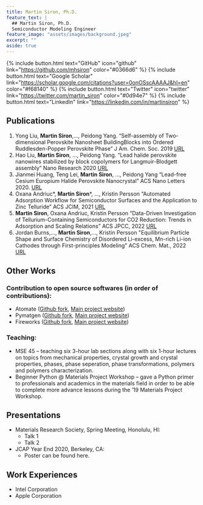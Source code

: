 ```yaml
---
title: Martin Siron, Ph.D.
feature_text: |
  ## Martin Siron, Ph.D.
  Semiconductor Modeling Engineer
feature_image: "assets/images/background.jpeg"
excerpt: ""
aside: true
---
```


{% include button.html text="GitHub" icon="github" link="https://github.com/mhsiron" color="#0366d6" %} {% include button.html text="Google Scholar" link="https://scholar.google.com/citations?user=0onOSscAAAAJ&hl=en" color="#f68140" %} {% include button.html text="Twitter" icon="twitter" link="https://twitter.com/martin_siron" color="#0d94e7" %} {% include button.html text="LinkedIn" link="https://linkedin.com/in/martinsiron" %}

## Publications

1. Yong Liu, **Martin Siron**,…, Peidong Yang. “Self-assembly of Two-dimensional Perovskite Nanosheet BuildingBlocks into Ordered Ruddlesden-Popper Perovskite Phase” J Am. Chem. Soc. 2019 [URL](https://pubs.acs.org/doi/10.1021/jacs.9b06889)
2. Hao Liu, **Martin Siron**, …, Peidong Yang. “Lead halide perovskite nanowires stabilized by block copolymers for Langmuir-Blodgett assembly” Nano Research 2020 [URL](https://link.springer.com/article/10.1007/s12274-020-2717-9)
3. Jianmei Huang, Teng Lei, **Martin Siron**, …, Peidong Yang “Lead-free Cesium Europium Halide Perovskite Nanocrystal” ACS Nano Letters 2020. [URL](https://pubs.acs.org/doi/abs/10.1021/acs.nanolett.0c00692)
4. Oxana Andriuc*, **Martin Siron***, …, Kristin Persson “Automated Adsorption Workflow for Semiconductor Surfaces and the Application to Zinc Telluride” ACS JCIM, 2021 [URL](https://pubs.acs.org/doi/full/10.1021/acs.jcim.1c00340)
5. **Martin Siron**, Oxana Andriuc, Kristin Persson “Data-Driven Investigation of Tellurium-Containing Semiconductors for CO2 Reduction: Trends in Adsorption and Scaling Relations” ACS JPCC, 2022 [URL](https://pubs.acs.org/doi/full/10.1021/acs.jpcc.2c04810)
6. Jordan Burns,..., **Martin Siron**,..., Kristin Persson "Equilibrium Particle Shape and Surface Chemistry of Disordered Li-excess, Mn-rich Li-ion Cathodes through First-principles Modeling" ACS Chem. Mat., 2022 [URL](https://pubs.acs.org/doi/full/10.1021/acs.chemmater.2c00804)

## Other Works

### Contribution to open source softwares (in order of contributions):

- Atomate ([Github fork](https://github.com/mhsiron/atomate), [Main project website](https://atomate.org/contributors.html))
- Pymatgen ([Github fork](https://github.com/mhsiron/pymatgen), [Main project website](https://pymatgen.org/team.html))
- Fireworks ([Github fork](https://github.com/mhsiron/fireworks), [Main project website](https://materialsproject.github.io/fireworks/contributors.html))

### Teaching:
- MSE 45 – teaching six 3-hour lab sections along with six 1-hour lectures on topics from mechanical properties, crystal growth and crystal properties, phases, phase seperation, phase transformations, polymers and polymers characterization.
- Beginner Python @ Materials Project Workshop – gave a Python primer to professionals and academics in the materials field in order to be able to complete more advance lessons during the ’19 Materials Project Workshop.

## Presentations
- Materials Research Society, Spring Meeting, Honolulu, HI:
  - Talk 1
  - Talk 2
- JCAP Year End 2020, Berkeley, CA:
  - Poster can be found here.

## Work Experiences
- Intel Corporation
- Apple Corporation